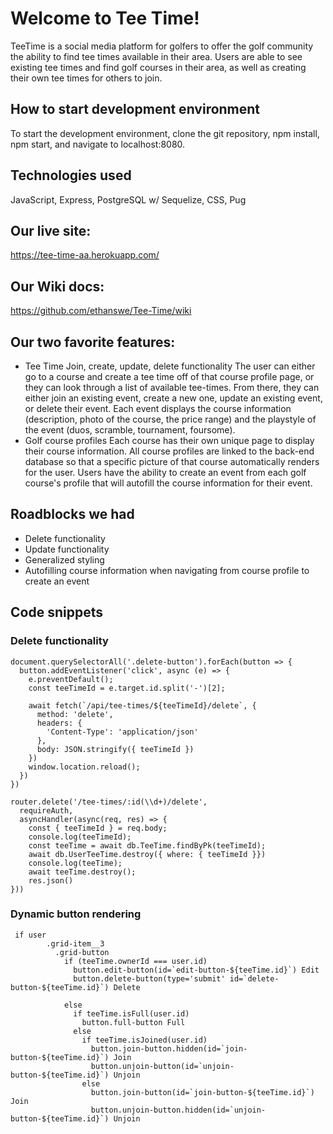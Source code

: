 # Welcome to Tee Time!

TeeTime is a social media platform for golfers to offer the golf community the ability to find tee times available in their area. Users are able to see existing tee times and find golf courses in their area, as well as creating their own tee times for others to join.


## How to start development environment
To start the development environment, clone the git repository, npm install, npm start, and navigate to localhost:8080.

## Technologies used
JavaScript, Express, PostgreSQL w/ Sequelize, CSS, Pug

## Our live site:
https://tee-time-aa.herokuapp.com/

## Our Wiki docs:
https://github.com/ethanswe/Tee-Time/wiki

## Our two favorite features:
- Tee Time Join, create, update, delete functionality
The user can either go to a course and create a tee time off of that course profile page, or they can look through a list of available tee-times. From there, they can either join an existing event, create a new one, update an existing event, or delete their event. Each event displays the course information (description, photo of the course, the price range) and the playstyle of the event (duos, scramble, tournament, foursome). 
- Golf course profiles
Each course has their own unique page to display their course information. All course profiles are linked to the back-end database so that a specific picture of that course automatically renders for the user. Users have the ability to create an event from each golf course's profile that will autofill the course information for their event. 

## Roadblocks we had
- Delete functionality 
- Update functionality
- Generalized styling 
- Autofilling course information when navigating from course profile to create an event 

## Code snippets 

### Delete functionality
```
document.querySelectorAll('.delete-button').forEach(button => {
  button.addEventListener('click', async (e) => {
    e.preventDefault();
    const teeTimeId = e.target.id.split('-')[2];

    await fetch(`/api/tee-times/${teeTimeId}/delete`, {
      method: 'delete',
      headers: {
        'Content-Type': 'application/json'
      },
      body: JSON.stringify({ teeTimeId })
    })
    window.location.reload();
  })
})

router.delete('/tee-times/:id(\\d+)/delete', 
  requireAuth, 
  asyncHandler(async(req, res) => {
    const { teeTimeId } = req.body;
    console.log(teeTimeId);
    const teeTime = await db.TeeTime.findByPk(teeTimeId);
    await db.UserTeeTime.destroy({ where: { teeTimeId }})
    console.log(teeTime);
    await teeTime.destroy();
    res.json()
}))
```
### Dynamic button rendering
```
 if user
        .grid-item__3
          .grid-button
            if (teeTime.ownerId === user.id)
              button.edit-button(id=`edit-button-${teeTime.id}`) Edit
              button.delete-button(type='submit' id=`delete-button-${teeTime.id}`) Delete

            else
              if teeTime.isFull(user.id)
                button.full-button Full
              else
                if teeTime.isJoined(user.id)
                  button.join-button.hidden(id=`join-button-${teeTime.id}`) Join
                  button.unjoin-button(id=`unjoin-button-${teeTime.id}`) Unjoin
                else
                  button.join-button(id=`join-button-${teeTime.id}`) Join
                  button.unjoin-button.hidden(id=`unjoin-button-${teeTime.id}`) Unjoin
                
```

